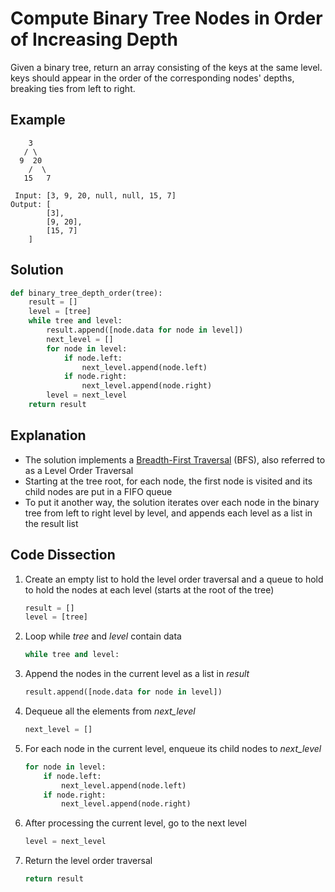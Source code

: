 # Compute Binary Tree Nodes in Order of Increasing Depth
Given a binary tree, return an array consisting of the keys at the same level. keys should appear in the order of the corresponding nodes' depths, breaking ties from left to right.

## Example
```
    3
   / \
  9  20
    /  \
   15   7

 Input: [3, 9, 20, null, null, 15, 7]
Output: [
        [3],
        [9, 20],
        [15, 7]
    ]
```

## Solution
```python
def binary_tree_depth_order(tree):
    result = []
    level = [tree]
    while tree and level:
        result.append([node.data for node in level])
        next_level = []
        for node in level:
            if node.left:
                next_level.append(node.left)
            if node.right:
                next_level.append(node.right)
        level = next_level
    return result
```

## Explanation
* The solution implements a [Breadth-First Traversal](https://en.wikipedia.org/wiki/Breadth-first_search) (BFS), also referred to as a Level Order Traversal
* Starting at the tree root, for each node, the first node is visited and its child nodes are put in a FIFO queue
* To put it another way, the solution iterates over each node in the binary tree from left to right level by level, and appends each level as a list in the result list

## Code Dissection
1. Create an empty list to hold the level order traversal and a queue to hold to hold the nodes at each level (starts at the root of the tree)
    ```python
    result = []
    level = [tree]
    ```
2. Loop while _tree_ and _level_ contain data
    ```python
    while tree and level:
    ```
3. Append the nodes in the current level as a list in _result_
    ```python
    result.append([node.data for node in level])
    ```
4. Dequeue all the elements from *next_level*
    ```python
    next_level = []
    ```
5. For each node in the current level, enqueue its child nodes to *next_level*
    ```python
    for node in level:
        if node.left:
            next_level.append(node.left)
        if node.right:
            next_level.append(node.right)
    ```
6. After processing the current level, go to the next level
    ```python
    level = next_level
    ```
7. Return the level order traversal
    ```python
    return result
    ```